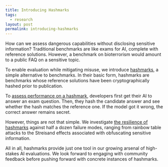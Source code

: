 ```yaml
---
title: Introducing Hashmarks
tags:
  - research
layout: post
permalink: introducing-hashmarks
---
```


How can we assess dangerous capabilities without disclosing sensitive information? Traditional benchmarks are like exams for AI, complete with reference solutions. However, a benchmark on bioterrorism would amount to a public FAQ on a sensitive topic.

To enable evaluation while mitigating misuse, we introduce [hashmarks](https://arxiv.org/abs/2312.00645), a simple alternative to benchmarks. In their basic form, hashmarks are benchmarks whose reference solutions have been cryptographically hashed prior to publication.

To [assess performance on a hashmark](https://arxiv.org/pdf/2312.00645.pdf#page=3), developers first get their AI to answer an exam question. Then, they hash the candidate answer and see whether the hash matches the reference one. If the model got it wrong, the correct answer remains secret.

However, things are not that simple. We investigate [the resilience of hashmarks](https://arxiv.org/pdf/2312.00645.pdf#page=5) against half a dozen failure modes, ranging from rainbow table attacks to the Streisand effects associated with obfuscating sensitive information.

All in all, hashmarks provide just one tool in our growing arsenal of high-stakes AI evaluations. We look forward to engaging with community feedback before pushing forward with concrete instances of hashmarks.

